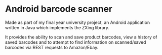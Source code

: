 # Android barcode scanner
Made as part of my final year university project, an Android application written in Java which implements the ZXing library.

It provides the ability to scan and save product barcodes, view a history of saved barcodes and to attempt to find information on scanned/saved barcodes via REST requests to Amazon/Ebay.
